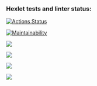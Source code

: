 ### Hexlet tests and linter status:

[![Actions Status](https://github.com/marinazyuzina/frontend-project-44/workflows/hexlet-check/badge.svg)](https://github.com/marinazyuzina/frontend-project-44/actions)

[![Maintainability](https://api.codeclimate.com/v1/badges/5c29695078235a2dc453/maintainability)](https://codeclimate.com/github/marinazyuzina/frontend-project-44/maintainability)

<a href="https://asciinema.org/a/554328" target="_blank"><img src="https://asciinema.org/a/554328.svg" /></a>

<a href="https://asciinema.org/a/555333" target="_blank"><img src="https://asciinema.org/a/555333.svg" /></a>

<a href="https://asciinema.org/a/555806" target="_blank"><img src="https://asciinema.org/a/555806.svg" /></a>

<a href="https://asciinema.org/a/556846" target="_blank"><img src="https://asciinema.org/a/556846.svg" /></a>
